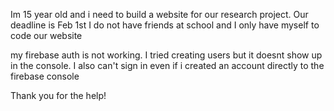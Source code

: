 Im 15 year old and i need to build a website for our research project. Our deadline is Feb 1st
I do not have friends at school and I only have myself to code our website

my firebase auth is not working. I tried creating users but it doesnt show up in the console. I also can't sign in even if i created an account directly to the firebase console

Thank you for the help!
